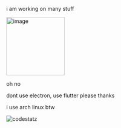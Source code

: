 i am working on many stuff

<img width="154" alt="image" src="https://user-images.githubusercontent.com/52004020/140173010-10fb35aa-3065-495a-b718-4ed42ff9ee4b.png">

oh no


dont use electron, use flutter please thanks


i use arch linux btw


![codestatz](https://codestats-readme.wegfan.cn/history-graph/edward)

